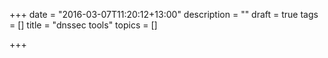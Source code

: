 +++
date = "2016-03-07T11:20:12+13:00"
description = ""
draft = true
tags = []
title = "dnssec tools"
topics = []

+++

